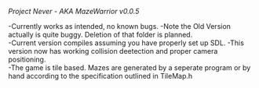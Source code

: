 *Project Never - AKA MazeWarrior
v0.0.5*

-Currently works as intended, no known bugs.
-Note the Old Version actually is quite buggy.  Deletion of that folder is planned.  
-Current version compiles assuming you have properly set up SDL.
-This version now has working collision deetection and proper camera positioning.  
-The game is tile based.  Mazes are generated by a seperate program or by hand according to the specification outlined in TileMap.h
